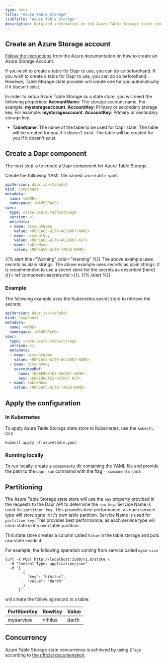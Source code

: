 ```yaml
---
type: docs
title: "Azure Table Storage"
linkTitle: "Azure Table Storage"
description: Detailed information on the Azure Table Storage state store component
---
```


## Create an Azure Storage account

[Follow the instructions](https://docs.microsoft.com/en-us/azure/storage/common/storage-account-create?tabs=azure-portal) from the Azure documentation on how to create an Azure Storage Account.

If you wish to create a table for Dapr to use, you can do so beforehand. If you wish to create a table for Dapr to use, you can do so beforehand. However, Table Storage state provider will create one for you automatically if it doesn't exist.

In order to setup Azure Table Storage as a state store, you will need the following properties: **AccountName**: The storage account name. For example: **mystorageaccount**. **AccountKey**: Primary or secondary storage key. For example: **mystorageaccount**. **AccountKey**: Primary or secondary storage key.
- **TableName**: The name of the table to be used for Dapr state. The table will be created for you if it doesn't exist. The table will be created for you if it doesn't exist.

## Create a Dapr component

The next step is to create a Dapr component for Azure Table Storage.

Create the following YAML file named `azuretable.yaml`:

```yaml
apiVersion: dapr.io/v1alpha1
kind: Component
metadata:
  name: <NAME>
  namespace: <NAMESPACE>
spec:
  type: state.azure.tablestorage
  version: v1
  metadata:
  - name: accountName
    value: <REPLACE-WITH-ACCOUNT-NAME>
  - name: accountKey
    value: <REPLACE-WITH-ACCOUNT-KEY>
  - name: tableName
    value: <REPLACE-WITH-TABLE-NAME>
```

{{% alert title="Warning" color="warning" %}}
The above example uses secrets as plain strings. The above example uses secrets as plain strings. It is recommended to use a secret store for the secrets as described [here]({{< ref component-secrets.md >}}).
{{% /alert %}}

### Example

The following example uses the Kubernetes secret store to retrieve the secrets:

```yaml
apiVersion: dapr.io/v1alpha1
kind: Component
metadata:
  name: <NAME>
  namespace: <NAMESPACE>
spec:
  type: state.azure.tablestorage
  version: v1
  metadata:
  - name: accountName
    value: <REPLACE-WITH-ACCOUNT-NAME>
  - name: accountKey
    secretKeyRef:
      name: <KUBERNETES-SECRET-NAME>
      key: <KUBERNETES-SECRET-KEY>
  - name: tableName
    value: <REPLACE-WITH-TABLE-NAME>
```

## Apply the configuration

### In Kubernetes

To apply Azure Table Storage state store to Kubernetes, use the `kubectl` CLI:

```
kubectl apply -f azuretable.yaml
```

### Running locally

To run locally, create a `components` dir containing the YAML file and provide the path to the `dapr run` command with the flag `--components-path`.

## Partitioning

The Azure Table Storage state store will use the `key` property provided in the requests to the Dapr API to determine the `row key`. Service Name is used for `partition key`. This provides best performance, as each service type will store state in it's own table partition. Service Name is used for `partition key`. This provides best performance, as each service type will store state in it's own table partition.

This state store creates a column called `Value` in the table storage and puts raw state inside it.

For example, the following operation coming from service called `myservice`

```shell
curl -X POST http://localhost:3500/v1.0/state \
  -H "Content-Type: application/json"
  -d '[
        {
          "key": "nihilus",
          "value": "darth"
        }
      ]'
```

will create the following record in a table:

| PartitionKey | RowKey  | Value |
| ------------ | ------- | ----- |
| myservice    | nihilus | darth |

## Concurrency

Azure Table Storage state concurrency is achieved by using `ETag`s according to [the official documenation](https://docs.microsoft.com/en-us/azure/storage/common/storage-concurrency#managing-concurrency-in-table-storage).

